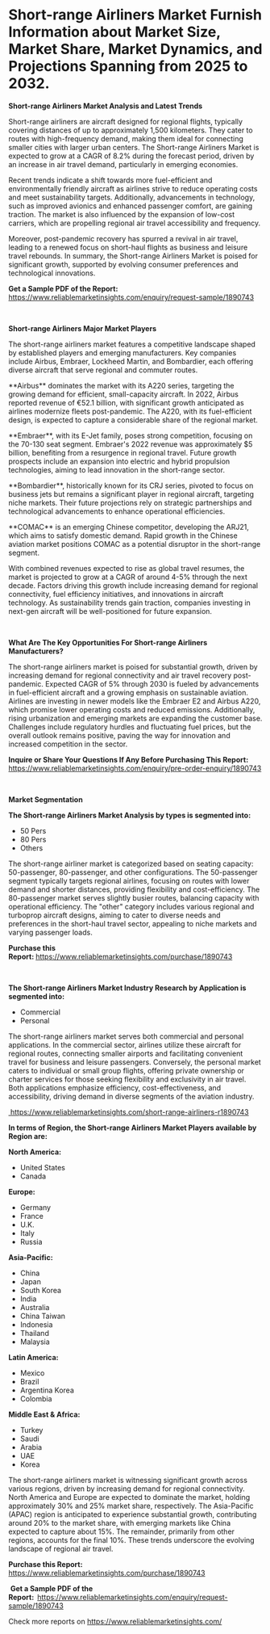 <p><h1>Short-range Airliners Market Furnish Information about Market Size, Market Share, Market Dynamics, and Projections Spanning from 2025 to 2032.</h1></p><p><strong>Short-range Airliners Market Analysis and Latest Trends</strong></p>
<p><p>Short-range airliners are aircraft designed for regional flights, typically covering distances of up to approximately 1,500 kilometers. They cater to routes with high-frequency demand, making them ideal for connecting smaller cities with larger urban centers. The Short-range Airliners Market is expected to grow at a CAGR of 8.2% during the forecast period, driven by an increase in air travel demand, particularly in emerging economies. </p><p>Recent trends indicate a shift towards more fuel-efficient and environmentally friendly aircraft as airlines strive to reduce operating costs and meet sustainability targets. Additionally, advancements in technology, such as improved avionics and enhanced passenger comfort, are gaining traction. The market is also influenced by the expansion of low-cost carriers, which are propelling regional air travel accessibility and frequency. </p><p>Moreover, post-pandemic recovery has spurred a revival in air travel, leading to a renewed focus on short-haul flights as business and leisure travel rebounds. In summary, the Short-range Airliners Market is poised for significant growth, supported by evolving consumer preferences and technological innovations.</p></p>
<p><strong>Get a Sample PDF of the Report:&nbsp;</strong> <a href="https://www.reliablemarketinsights.com/enquiry/request-sample/1890743?utm_campaign=2210&utm_medium=2&utm_source=Github&utm_content=ia&utm_term=31032025&utm_id=short-range-airliners">https://www.reliablemarketinsights.com/enquiry/request-sample/1890743</a></p>
<p>&nbsp;</p>
<p><strong>Short-range Airliners Major Market Players</strong></p>
<p><p>The short-range airliners market features a competitive landscape shaped by established players and emerging manufacturers. Key companies include Airbus, Embraer, Lockheed Martin, and Bombardier, each offering diverse aircraft that serve regional and commuter routes.</p><p>**Airbus** dominates the market with its A220 series, targeting the growing demand for efficient, small-capacity aircraft. In 2022, Airbus reported revenue of €52.1 billion, with significant growth anticipated as airlines modernize fleets post-pandemic. The A220, with its fuel-efficient design, is expected to capture a considerable share of the regional market.</p><p>**Embraer**, with its E-Jet family, poses strong competition, focusing on the 70-130 seat segment. Embraer's 2022 revenue was approximately $5 billion, benefiting from a resurgence in regional travel. Future growth prospects include an expansion into electric and hybrid propulsion technologies, aiming to lead innovation in the short-range sector.</p><p>**Bombardier**, historically known for its CRJ series, pivoted to focus on business jets but remains a significant player in regional aircraft, targeting niche markets. Their future projections rely on strategic partnerships and technological advancements to enhance operational efficiencies.</p><p>**COMAC** is an emerging Chinese competitor, developing the ARJ21, which aims to satisfy domestic demand. Rapid growth in the Chinese aviation market positions COMAC as a potential disruptor in the short-range segment.</p><p>With combined revenues expected to rise as global travel resumes, the market is projected to grow at a CAGR of around 4-5% through the next decade. Factors driving this growth include increasing demand for regional connectivity, fuel efficiency initiatives, and innovations in aircraft technology. As sustainability trends gain traction, companies investing in next-gen aircraft will be well-positioned for future expansion.</p></p>
<p>&nbsp;</p>
<p><strong>What Are The Key Opportunities For Short-range Airliners Manufacturers?</strong></p>
<p><p>The short-range airliners market is poised for substantial growth, driven by increasing demand for regional connectivity and air travel recovery post-pandemic. Expected CAGR of 5% through 2030 is fueled by advancements in fuel-efficient aircraft and a growing emphasis on sustainable aviation. Airlines are investing in newer models like the Embraer E2 and Airbus A220, which promise lower operating costs and reduced emissions. Additionally, rising urbanization and emerging markets are expanding the customer base. Challenges include regulatory hurdles and fluctuating fuel prices, but the overall outlook remains positive, paving the way for innovation and increased competition in the sector.</p></p>
<p><strong>Inquire or Share Your Questions If Any Before Purchasing This Report:</strong> <a href="https://www.reliablemarketinsights.com/enquiry/pre-order-enquiry/1890743?utm_campaign=2210&utm_medium=2&utm_source=Github&utm_content=ia&utm_term=31032025&utm_id=short-range-airliners">https://www.reliablemarketinsights.com/enquiry/pre-order-enquiry/1890743</a></p>
<p>&nbsp;</p>
<p><strong>Market Segmentation</strong></p>
<p><strong>The Short-range Airliners Market Analysis by types is segmented into:</strong></p>
<p><ul><li>50 Pers</li><li>80 Pers</li><li>Others</li></ul></p>
<p><p>The short-range airliner market is categorized based on seating capacity: 50-passenger, 80-passenger, and other configurations. The 50-passenger segment typically targets regional airlines, focusing on routes with lower demand and shorter distances, providing flexibility and cost-efficiency. The 80-passenger market serves slightly busier routes, balancing capacity with operational efficiency. The "other" category includes various regional and turboprop aircraft designs, aiming to cater to diverse needs and preferences in the short-haul travel sector, appealing to niche markets and varying passenger loads.</p></p>
<p><strong>Purchase this Report:&nbsp;</strong><a href="https://www.reliablemarketinsights.com/purchase/1890743?utm_campaign=2210&utm_medium=2&utm_source=Github&utm_content=ia&utm_term=31032025&utm_id=short-range-airliners">https://www.reliablemarketinsights.com/purchase/1890743</a></p>
<p>&nbsp;</p>
<p><strong>The Short-range Airliners Market Industry Research by Application is segmented into:</strong></p>
<p><ul><li>Commercial</li><li>Personal</li></ul></p>
<p><p>The short-range airliners market serves both commercial and personal applications. In the commercial sector, airlines utilize these aircraft for regional routes, connecting smaller airports and facilitating convenient travel for business and leisure passengers. Conversely, the personal market caters to individual or small group flights, offering private ownership or charter services for those seeking flexibility and exclusivity in air travel. Both applications emphasize efficiency, cost-effectiveness, and accessibility, driving demand in diverse segments of the aviation industry.</p></p>
<p><a href="https://www.reliablemarketinsights.com/short-range-airliners-r1890743?utm_campaign=2210&utm_medium=2&utm_source=Github&utm_content=ia&utm_term=31032025&utm_id=short-range-airliners">&nbsp;https://www.reliablemarketinsights.com/short-range-airliners-r1890743</a></p>
<p><strong>In terms of Region, the Short-range Airliners Market Players available by Region are:</strong></p>
<p>
    <p> <strong> North America: </strong>
        <ul>
            <li>United States</li>
            <li>Canada</li>
        </ul>
        </p> 
    <p> <strong> Europe: </strong>
        <ul>
            <li>Germany</li>
            <li>France</li>
            <li>U.K.</li>
            <li>Italy</li>
            <li>Russia</li>
        </ul>
        </p> 
    <p> <strong> Asia-Pacific: </strong>
        <ul>
            <li>China</li>
            <li>Japan</li>
            <li>South Korea</li>
            <li>India</li>
            <li>Australia</li>
            <li>China Taiwan</li>
            <li>Indonesia</li>
            <li>Thailand</li>
            <li>Malaysia</li>
        </ul>
        </p> 
    <p> <strong> Latin America: </strong>
        <ul>
            <li>Mexico</li>
            <li>Brazil</li>
            <li>Argentina Korea</li>
            <li>Colombia</li>
        </ul>
        </p> 
    <p> <strong> Middle East & Africa: </strong>
        <ul>
            <li>Turkey</li>
            <li>Saudi</li>
            <li>Arabia</li>
            <li>UAE</li>
            <li>Korea</li>
        </ul>
    </p>
    </p>
<p><p>The short-range airliners market is witnessing significant growth across various regions, driven by increasing demand for regional connectivity. North America and Europe are expected to dominate the market, holding approximately 30% and 25% market share, respectively. The Asia-Pacific (APAC) region is anticipated to experience substantial growth, contributing around 20% to the market share, with emerging markets like China expected to capture about 15%. The remainder, primarily from other regions, accounts for the final 10%. These trends underscore the evolving landscape of regional air travel.</p></p>
<p><strong>Purchase this Report: </strong><a href="https://www.reliablemarketinsights.com/purchase/1890743?utm_campaign=2210&utm_medium=2&utm_source=Github&utm_content=ia&utm_term=31032025&utm_id=short-range-airliners">https://www.reliablemarketinsights.com/purchase/1890743</a></p>
<p>&nbsp;<strong>Get a Sample PDF of the Report:&nbsp;&nbsp;</strong><a href="https://www.reliablemarketinsights.com/enquiry/request-sample/1890743?utm_campaign=2210&utm_medium=2&utm_source=Github&utm_content=ia&utm_term=31032025&utm_id=short-range-airliners">https://www.reliablemarketinsights.com/enquiry/request-sample/1890743</a></p>
<p><strong></strong></p>
<p>Check more reports on <a href="https://www.reliablemarketinsights.com/?utm_campaign=2210&utm_medium=2&utm_source=Github&utm_content=ia&utm_term=31032025&utm_id=short-range-airliners">https://www.reliablemarketinsights.com/</a></p>